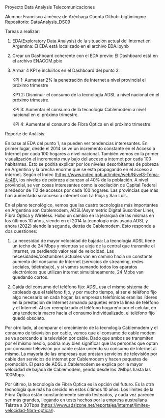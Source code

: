 Proyecto Data Analysis
Telecomunicaciones

Alumno: Francisco Jiménez de Aréchaga
Cuenta Github: bigtimingme
Repositorio: DataAnalysis_DS09

Tareas a realizar:
1. EDA(Exploratory Data Analysis) de la situación actual del Internet en Argentina:
   El EDA está localizado en el archivo EDA.ipynb

2. Crear un Dashboard coherente con el EDA previo:
   El Dashboard está en el archivo ENACOM.pbix

3. Armar 4 KPI e incluírlos en el Dashboard del punto 2.

   KPI 1: Aumentar 2% la penetración de Internet a nivel provincial el próximo trimestre

   KP1 2: Disminuir el consumo de la tecnología ADSL a nivel nacional en el próximo trimestre.

   KPI 3: Aumentar el consumo de la tecnología Cablemodem a nivel nacional en el próximo trimestre.

   KPI 4: Aumentar el consumo de Fibra Óptica en el próximo trimestre.


Reporte de Análisis:

En base al EDA del punto 1, se pueden ver tendencias interesantes. En primer lugar, desde el 2014 se ve un incremento constante en el Acceso a Internet por cada 100 hogares a nivel nacional. También vemos en la primer visualización el incremento muy bajo del acceso a internet por cada 100 habitantes. Esto se podría explicar por los niveles desorbitantes de pobreza en Argentina y la brecha enorme que se está propagando en el acceso a internet. Según el Indec (https://www.indec.gob.ar/indec/web/Nivel3-Tema-4-46), los niveles de pobreza alcanzan al 40% de la población.
A nivel provincial, se ven cosas interesantes como la oscilación de Capital Federal alrededor de 112 de accesos por cada 100 hogares. Las provincias que más han aumentado su acceso a internet son La Rioja y San Luis.

En el plano tecnológico, vemos que las cuatro tecnologías más importantes en Argentina son Cablemodem, ADSL(Asymmetric Digital Suscriber Line), Fibra Óptica y Wireless. Hubo un cambio en la jerarquía de las mismas en los últimos 10 años, siendo en el 2014 la tecnología más usada ADSL y ahora (2022) siendo la segunda, detrás de Cablemodem. 
Esto responde a dos cuestiones:
1. La necesidad de mayor velocidad de bajada: La tecnología ADSL tiene un techo de 24 Mbps y mientras se aleja de la central que transmite el Internet, va perdiendo valor real de velocidad. Las necesidades/costumbres actuales van en camino hacia un constante aumento del consumo de Internet (servicios de streaming, redes sociales, teletrabajo), y si vamos sumando todos los aparatos electrónicos que utilizan internet simultáneamente, 24 Mpbs van quedando cortos.

2. Caída del consumo del teléfono fijo: ADSL usa el mismo sistema de cableado que el teléfono fijo, y por mucho tiempo, al ser el teléfono fijo algo necesario en cada hogar, las empresas telefónicas eran las líderes en la prestación de Internet armando paquetes entre la línea de teléfono y el Internet. Al ser reemplazado el teléfono hogareño por el celular, en una tendencia macro hacia el consumo individualizado, el teléfono fijo quedó obsoleto.

Por otro lado, al comparar el crecimiento de la tecnología Cablemodem y el consumo de televisión por cable, vemos que el consumo de cable modem se va acercando a la televisión por cable. Dado que ambos se transmiten por el mismo medio, podría muy bien significar que las personas que optan por consumir televisión por cable están uniendo su consumo de Internet al mismo. La mayoría de las empresas que prestan servicios de televisión por cable dan servicios de internet por Cablemodem y hacen paquetes de promoción. El paso de ADSL a Cablemodem se explica por la mayor velocidad de bajada de Cablemodem, yendo desde los 2Mbps hasta las 100Mbps.

Por último, la tecnología de Fibra Óptica es la opción del futuro. Es la otra tecnología que más ha crecido en estos últimos 10 años. Los límites de la Fibra Óptica están constantemente siendo testeados, y cada vez parecen ser más grandes, llegando en tests hechos por la empresa australiana Telstra a 30Tbps (https://www.adslzone.net/reportajes/internet/limites-velocidad-fibra-optica/).


